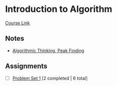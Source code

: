 # Introduction to Algorithm

[Course Link](https://ocw.mit.edu/courses/6-006-introduction-to-algorithms-fall-2011/)

## Notes

- [Algorithmic Thinking, Peak Finding](./module-1/Lecture_Note.md)

## Assignments

- [ ] [Problem Set 1](./assignments/Problem-set-1.md) [2 completed | 6 total]
